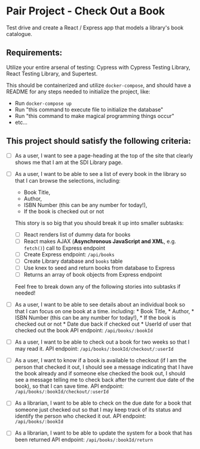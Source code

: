 # Pair Project - Check Out a Book
Test drive and create a React / Express app that models a library's book catalogue.

## Requirements:
Utilize your entire arsenal of testing: Cypress with Cypress Testing Library, React Testing Library, and Supertest.

This should be containerized and utilize `docker-compose`, and should have a README for any steps needed to initialize the project, like:

  * Run `docker-compose up`
  * Run "this command to execute file to initialize the database"
  * Run "this command to make magical programming things occur"
  * etc...

## This project should satisfy the following criteria:

- [ ] As a user, I want to see a page-heading at the top of the site that clearly shows me that I am at the SDI Library page.

- [ ] As a user, I want to be able to see a list of every book in the library so that I can browse the selections, including:
    * Book Title,
    * Author,
    * ISBN Number (this can be any number for today!),
    * If the book is checked out or not

    This story is so big that you should break it up into smaller subtasks:

  - [ ] React renders list of dummy data for books
  - [ ] React makes AJAX (__Asynchronous JavaScript and XML__, e.g. `fetch()`) call to Express endpoint
  - [ ] Create Express endpoint: `/api/books`    
  - [ ] Create Library database and `books` table
  - [ ] Use knex to seed and return books from database to Express
  - [ ] Returns an array of book objects from Express endpoint
  
  Feel free to break down any of the following stories into subtasks if needed!
    
- [ ]  As a user, I want to be able to see details about an individual book so that I can focus on one book at a time.
        including:
            * Book Title,
            * Author,
            * ISBN Number (this can be any number for today!),
            * If the book is checked out or not
            * Date due back if checked out
            * UserId of user that checked out the book
    API endpoint: `/api/books/:bookId`    
    
- [ ] As a user, I want to be able to check out a book for two weeks so that I may read it.
    API endpoint: `/api/books/:bookId/checkout/:userId`
    
- [ ] As a user, I want to know if a book is available to checkout (if I am the person that checked it out, I should see a message indicating that I have the book already and if someone else checked the book out, I should see a message telling me to check back after the current due date of the book), so that I can save time.
    API endpoint: `/api/books/:bookId/checkout/:userId`
    
- [ ]  As a librarian, I want to be able to check on the due date for a book that someone just checked out so that I may 	keep track of its status and identify the person who checked it out.
    API endpoint: `/api/books/:bookId`
    
- [ ] As a librarian, I want to be able to update the system for a book that has been returned
    API endpoint: `/api/books/:bookId/return`
